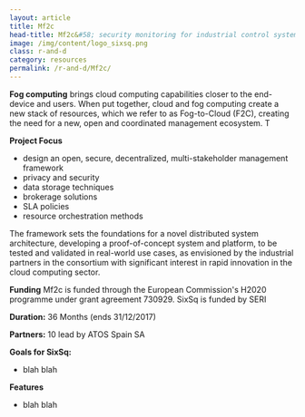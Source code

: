 ```yaml
---
layout: article
title: Mf2c  
head-title: Mf2c&#58; security monitoring for industrial control systems
image: /img/content/logo_sixsq.png
class: r-and-d
category: resources
permalink: /r-and-d/Mf2c/
---
```


**Fog computing** brings cloud computing capabilities closer to the end-device and users. When put together, cloud and fog computing create a new stack of resources, which we refer to as Fog-to-Cloud (F2C), creating the need for a new, open and coordinated management ecosystem. T

**Project Focus**

* design an open, secure, decentralized, multi-stakeholder management framework
* privacy and security
* data storage techniques
* brokerage solutions
* SLA policies
* resource orchestration methods

The framework sets the foundations for a novel distributed system architecture, developing a proof-of-concept system and platform, to be tested and validated in real-world use cases, as envisioned by the industrial partners in the consortium with significant interest in rapid innovation in the cloud computing sector.


**Funding** Mf2c is funded through the European Commission's H2020
  programme under grant agreement 730929. SixSq is funded by SERI

**Duration:** 36 Months (ends 31/12/2017) 

**Partners:** 10 lead by ATOS Spain SA

**Goals for SixSq:** 

* blah blah

**Features** 

 * blah blah
